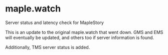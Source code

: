 # maple.watch

Server status and latency check for MapleStory

This is an update to the original maple.watch that went down. GMS and EMS will eventually be updated, and others too if server information is found.

Additionally, TMS server status is added.
